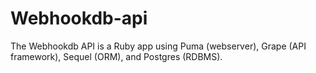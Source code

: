 # Webhookdb-api

The Webhookdb API is a Ruby app using Puma (webserver), Grape (API framework),
Sequel (ORM), and Postgres (RDBMS).  
